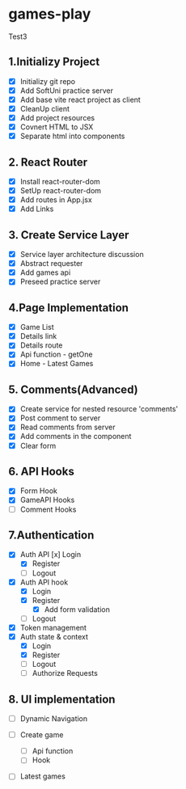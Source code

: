 # games-play
Test3
## 1.Initializy Project
- [x] Initializy git repo
- [x] Add SoftUni practice server
- [x] Add base vite react project as client
- [x] CleanUp client
- [x] Add project resources
- [x] Covnert HTML to JSX
- [x] Separate html into components
## 2. React Router
- [x] Install react-router-dom
- [x] SetUp react-router-dom
- [x] Add routes in App.jsx
- [x] Add Links
## 3. Create Service Layer
- [x] Service layer architecture discussion
- [x] Abstract requester
- [x] Add games api
- [x] Preseed practice server
## 4.Page Implementation
- [x] Game List
- [x] Details link
- [x] Details route
- [x] Api function - getOne
- [x] Home - Latest Games
## 5. Comments(Advanced)
- [x] Create service for nested resource 'comments'
- [x] Post comment to server
- [x] Read comments from server
- [x] Add comments in the component
- [x] Clear form
## 6. API Hooks
- [x] Form Hook
- [x] GameAPI Hooks
- [ ] Comment Hooks
## 7.Authentication
- [x] Auth API
    [x] Login
  - [x] Register
  - [ ] Logout
- [x] Auth API hook
  - [x] Login
  - [x] Register
    - [x] Add form validation
  - [ ] Logout
- [x] Token management
- [x] Auth state & context
  - [x] Login
  - [x] Register
  - [ ] Logout
  - [ ] Authorize Requests
## 8. UI implementation
- [ ] Dynamic Navigation
- [ ] Create game
  - [ ] Api function
  - [ ] Hook
- [ ] Latest games

